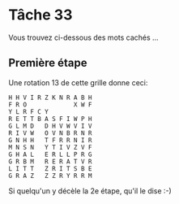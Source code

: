 # Tâche 33

Vous trouvez ci-dessous des mots cachés ...

## Première étape

Une rotation 13 de cette grille donne ceci:

```
H H V I R Z K N R A B H
F R O             X W F
Y L R F C Y
R E T T B A S F I W P H
G L M D   D H V W V I V
R I V W   O V N B R N R
G N H H   T F R R N I R
M N S N   Y T I V Z V F
G H A L   E R L L P R G
G R B M   R E R A T V R
L I T T   Z R I T S B E
G R A Z   Z Z R Y R R M
```

Si quelqu'un y décèle la 2e étape, qu'il le dise :-)

